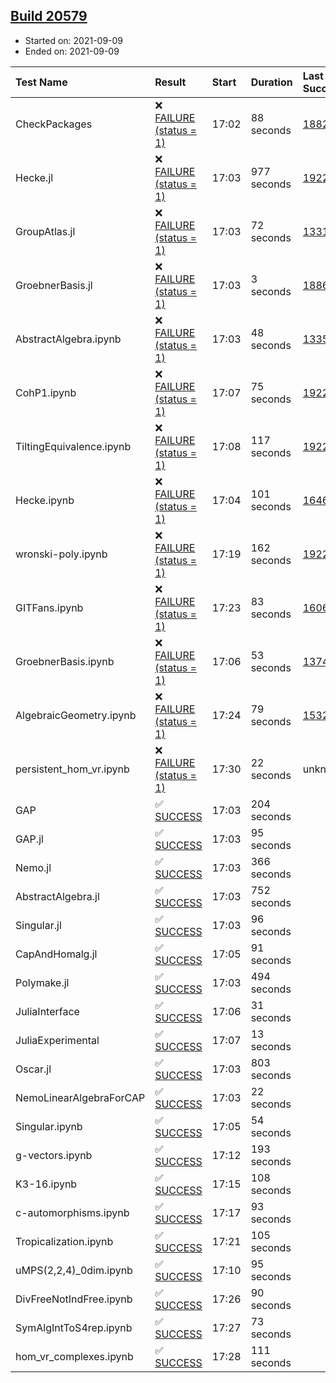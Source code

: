 ## [Build 20579](https://oscarci.mathematik.uni-kl.de/job/oscar/20579/)

* Started on: 2021-09-09
* Ended on: 2021-09-09

| Test Name    | Result | Start | Duration | Last Success | First Failure |
|:-------------|:-------|:------|:---------|:-------------|:--------------|
| CheckPackages | ❌ [FAILURE (status = 1)](https://oscarci.mathematik.uni-kl.de/job/oscar/20579/artifact/logs/build-20579/CheckPackages.log) | 17:02 | 88 seconds | [18822](https://oscarci.mathematik.uni-kl.de/job/oscar/18822/) | [18823](https://oscarci.mathematik.uni-kl.de/job/oscar/18823/) |
| Hecke.jl | ❌ [FAILURE (status = 1)](https://oscarci.mathematik.uni-kl.de/job/oscar/20579/artifact/logs/build-20579/Hecke.jl.log) | 17:03 | 977 seconds | [19222](https://oscarci.mathematik.uni-kl.de/job/oscar/19222/) | [20152](https://oscarci.mathematik.uni-kl.de/job/oscar/20152/) |
| GroupAtlas.jl | ❌ [FAILURE (status = 1)](https://oscarci.mathematik.uni-kl.de/job/oscar/20579/artifact/logs/build-20579/GroupAtlas.jl.log) | 17:03 | 72 seconds | [13311](https://oscarci.mathematik.uni-kl.de/job/oscar/13311/) | [13312](https://oscarci.mathematik.uni-kl.de/job/oscar/13312/) |
| GroebnerBasis.jl | ❌ [FAILURE (status = 1)](https://oscarci.mathematik.uni-kl.de/job/oscar/20579/artifact/logs/build-20579/GroebnerBasis.jl.log) | 17:03 | 3 seconds | [18864](https://oscarci.mathematik.uni-kl.de/job/oscar/18864/) | [18865](https://oscarci.mathematik.uni-kl.de/job/oscar/18865/) |
| AbstractAlgebra.ipynb | ❌ [FAILURE (status = 1)](https://oscarci.mathematik.uni-kl.de/job/oscar/20579/artifact/logs/build-20579/AbstractAlgebra.ipynb.log) | 17:03 | 48 seconds | [13355](https://oscarci.mathematik.uni-kl.de/job/oscar/13355/) | [13356](https://oscarci.mathematik.uni-kl.de/job/oscar/13356/) |
| CohP1.ipynb | ❌ [FAILURE (status = 1)](https://oscarci.mathematik.uni-kl.de/job/oscar/20579/artifact/logs/build-20579/CohP1.ipynb.log) | 17:07 | 75 seconds | [19222](https://oscarci.mathematik.uni-kl.de/job/oscar/19222/) | [20152](https://oscarci.mathematik.uni-kl.de/job/oscar/20152/) |
| TiltingEquivalence.ipynb | ❌ [FAILURE (status = 1)](https://oscarci.mathematik.uni-kl.de/job/oscar/20579/artifact/logs/build-20579/TiltingEquivalence.ipynb.log) | 17:08 | 117 seconds | [19222](https://oscarci.mathematik.uni-kl.de/job/oscar/19222/) | [20152](https://oscarci.mathematik.uni-kl.de/job/oscar/20152/) |
| Hecke.ipynb | ❌ [FAILURE (status = 1)](https://oscarci.mathematik.uni-kl.de/job/oscar/20579/artifact/logs/build-20579/Hecke.ipynb.log) | 17:04 | 101 seconds | [16463](https://oscarci.mathematik.uni-kl.de/job/oscar/16463/) | [16464](https://oscarci.mathematik.uni-kl.de/job/oscar/16464/) |
| wronski-poly.ipynb | ❌ [FAILURE (status = 1)](https://oscarci.mathematik.uni-kl.de/job/oscar/20579/artifact/logs/build-20579/wronski-poly.ipynb.log) | 17:19 | 162 seconds | [19222](https://oscarci.mathematik.uni-kl.de/job/oscar/19222/) | [20152](https://oscarci.mathematik.uni-kl.de/job/oscar/20152/) |
| GITFans.ipynb | ❌ [FAILURE (status = 1)](https://oscarci.mathematik.uni-kl.de/job/oscar/20579/artifact/logs/build-20579/GITFans.ipynb.log) | 17:23 | 83 seconds | [16068](https://oscarci.mathematik.uni-kl.de/job/oscar/16068/) | [16069](https://oscarci.mathematik.uni-kl.de/job/oscar/16069/) |
| GroebnerBasis.ipynb | ❌ [FAILURE (status = 1)](https://oscarci.mathematik.uni-kl.de/job/oscar/20579/artifact/logs/build-20579/GroebnerBasis.ipynb.log) | 17:06 | 53 seconds | [13748](https://oscarci.mathematik.uni-kl.de/job/oscar/13748/) | [13749](https://oscarci.mathematik.uni-kl.de/job/oscar/13749/) |
| AlgebraicGeometry.ipynb | ❌ [FAILURE (status = 1)](https://oscarci.mathematik.uni-kl.de/job/oscar/20579/artifact/logs/build-20579/AlgebraicGeometry.ipynb.log) | 17:24 | 79 seconds | [15322](https://oscarci.mathematik.uni-kl.de/job/oscar/15322/) | [15323](https://oscarci.mathematik.uni-kl.de/job/oscar/15323/) |
| persistent_hom_vr.ipynb | ❌ [FAILURE (status = 1)](https://oscarci.mathematik.uni-kl.de/job/oscar/20579/artifact/logs/build-20579/persistent_hom_vr.ipynb.log) | 17:30 | 22 seconds | unknown | unknown |
| GAP | ✅ [SUCCESS](https://oscarci.mathematik.uni-kl.de/job/oscar/20579/artifact/logs/build-20579/GAP.log) | 17:03 | 204 seconds |  |  |
| GAP.jl | ✅ [SUCCESS](https://oscarci.mathematik.uni-kl.de/job/oscar/20579/artifact/logs/build-20579/GAP.jl.log) | 17:03 | 95 seconds |  |  |
| Nemo.jl | ✅ [SUCCESS](https://oscarci.mathematik.uni-kl.de/job/oscar/20579/artifact/logs/build-20579/Nemo.jl.log) | 17:03 | 366 seconds |  |  |
| AbstractAlgebra.jl | ✅ [SUCCESS](https://oscarci.mathematik.uni-kl.de/job/oscar/20579/artifact/logs/build-20579/AbstractAlgebra.jl.log) | 17:03 | 752 seconds |  |  |
| Singular.jl | ✅ [SUCCESS](https://oscarci.mathematik.uni-kl.de/job/oscar/20579/artifact/logs/build-20579/Singular.jl.log) | 17:03 | 96 seconds |  |  |
| CapAndHomalg.jl | ✅ [SUCCESS](https://oscarci.mathematik.uni-kl.de/job/oscar/20579/artifact/logs/build-20579/CapAndHomalg.jl.log) | 17:05 | 91 seconds |  |  |
| Polymake.jl | ✅ [SUCCESS](https://oscarci.mathematik.uni-kl.de/job/oscar/20579/artifact/logs/build-20579/Polymake.jl.log) | 17:03 | 494 seconds |  |  |
| JuliaInterface | ✅ [SUCCESS](https://oscarci.mathematik.uni-kl.de/job/oscar/20579/artifact/logs/build-20579/JuliaInterface.log) | 17:06 | 31 seconds |  |  |
| JuliaExperimental | ✅ [SUCCESS](https://oscarci.mathematik.uni-kl.de/job/oscar/20579/artifact/logs/build-20579/JuliaExperimental.log) | 17:07 | 13 seconds |  |  |
| Oscar.jl | ✅ [SUCCESS](https://oscarci.mathematik.uni-kl.de/job/oscar/20579/artifact/logs/build-20579/Oscar.jl.log) | 17:03 | 803 seconds |  |  |
| NemoLinearAlgebraForCAP | ✅ [SUCCESS](https://oscarci.mathematik.uni-kl.de/job/oscar/20579/artifact/logs/build-20579/NemoLinearAlgebraForCAP.log) | 17:03 | 22 seconds |  |  |
| Singular.ipynb | ✅ [SUCCESS](https://oscarci.mathematik.uni-kl.de/job/oscar/20579/artifact/logs/build-20579/Singular.ipynb.log) | 17:05 | 54 seconds |  |  |
| g-vectors.ipynb | ✅ [SUCCESS](https://oscarci.mathematik.uni-kl.de/job/oscar/20579/artifact/logs/build-20579/g-vectors.ipynb.log) | 17:12 | 193 seconds |  |  |
| K3-16.ipynb | ✅ [SUCCESS](https://oscarci.mathematik.uni-kl.de/job/oscar/20579/artifact/logs/build-20579/K3-16.ipynb.log) | 17:15 | 108 seconds |  |  |
| c-automorphisms.ipynb | ✅ [SUCCESS](https://oscarci.mathematik.uni-kl.de/job/oscar/20579/artifact/logs/build-20579/c-automorphisms.ipynb.log) | 17:17 | 93 seconds |  |  |
| Tropicalization.ipynb | ✅ [SUCCESS](https://oscarci.mathematik.uni-kl.de/job/oscar/20579/artifact/logs/build-20579/Tropicalization.ipynb.log) | 17:21 | 105 seconds |  |  |
| uMPS(2,2,4)_0dim.ipynb | ✅ [SUCCESS](https://oscarci.mathematik.uni-kl.de/job/oscar/20579/artifact/logs/build-20579/uMPS-2-2-4-_0dim.ipynb.log) | 17:10 | 95 seconds |  |  |
| DivFreeNotIndFree.ipynb | ✅ [SUCCESS](https://oscarci.mathematik.uni-kl.de/job/oscar/20579/artifact/logs/build-20579/DivFreeNotIndFree.ipynb.log) | 17:26 | 90 seconds |  |  |
| SymAlgIntToS4rep.ipynb | ✅ [SUCCESS](https://oscarci.mathematik.uni-kl.de/job/oscar/20579/artifact/logs/build-20579/SymAlgIntToS4rep.ipynb.log) | 17:27 | 73 seconds |  |  |
| hom_vr_complexes.ipynb | ✅ [SUCCESS](https://oscarci.mathematik.uni-kl.de/job/oscar/20579/artifact/logs/build-20579/hom_vr_complexes.ipynb.log) | 17:28 | 111 seconds |  |  |
